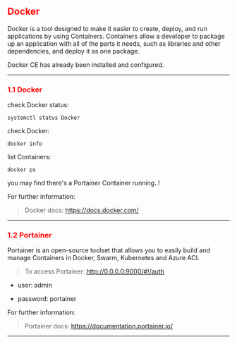 ## <font color='red'> Docker </font>
Docker is a tool designed to make it easier to create, deploy, and run applications by using Containers. Containers allow a developer to package up an application with all of the parts it needs, such as libraries and other dependencies, and deploy it as one package. 

Docker CE has already been installed and configured.

---

### <font color='red'> 1.1 Docker </font>
check Docker status:
```
systemctl status Docker
```
check Docker:
```
docker info
```
list Containers:
```
docker ps
```
you may find there's a Portainer Container running..!  

For further information:  

> Docker docs: https://docs.docker.com/

---


### <font color='red'> 1.2 Portainer </font>
Portainer is an open-source toolset that allows you to easily build and manage Containers in Docker, Swarm, Kubernetes and Azure ACI.

> To access Portainer: http://0.0.0.0:9000/#!/auth  

*  user: admin  

*  password: portainer

For further information:  

> Portainer docs: https://documentation.portainer.io/

---